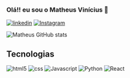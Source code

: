 ### Olá!! eu sou o Matheus Vinícius 🚀

[![linkedin](https://img.shields.io/badge/LinkedIn-0077B5?style=for-the-badge&logo=linkedin&logoColor=white)](https://www.linkedin.com/in/matheus-vin%C3%ADcius-a8a8301b5/)
[![Instagram](https://img.shields.io/badge/Instagram-E4405F?style=for-the-badge&logo=instagram&logoColor=white)](https://www.instagram.com/matheus_vfp/)


![Matheus GitHub stats](https://github-readme-stats.vercel.app/api?username=matheusvfp&show_icons=true&theme=dracula)

## Tecnologias
<div style="display: inline_block">
    <img alignt="centre" alt="html5" src="https://img.shields.io/badge/HTML5-E34F26?style=for-the-badge&logo=html5&logoColor=white" />
    <img alignt="centre" alt="css" src="https://img.shields.io/badge/CSS-239120?&style=for-the-badge&logo=css3&logoColor=white" />
    <img alignt="centre" alt="Javascript" src="https://img.shields.io/badge/JavaScript-F7DF1E?style=for-the-badge&logo=javascript&logoColor=black" />
    <img alignt="centre" alt="Python" src="https://img.shields.io/badge/Python-14354C?style=for-the-badge&logo=python&logoColor=white" />
     <img alignt="centre" alt="React" src="https://img.shields.io/badge/React-20232A?style=for-the-badge&logo=react&logoColor=61DAFB" />
   
</div>
